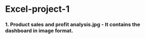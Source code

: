 # Excel-project-1
### 1. Product sales and profit analysis.jpg - It contains the dashboard in image format.
